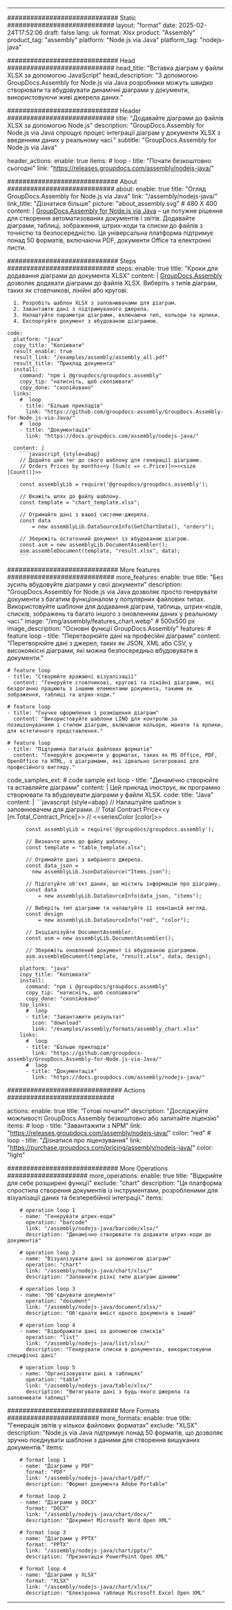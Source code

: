 



---
############################# Static ############################
layout: "format"
date:  2025-02-24T17:52:06
draft: false
lang: uk
format: Xlsx
product: "Assembly"
product_tag: "assembly"
platform: "Node.js via Java"
platform_tag: "nodejs-java"

############################# Head ############################
head_title: "Вставка діаграм у файли XLSX за допомогою JavaScript"
head_description: "З допомогою GroupDocs.Assembly for Node.js via Java розробники можуть швидко створювати та вбудовувати динамічні діаграми у документи, використовуючи живі джерела даних."

############################# Header ############################
title: "Додавайте діаграми до файлів XLSX за допомогою Node.js" 
description: "GroupDocs.Assembly for Node.js via Java спрощує процес інтеграції діаграм у документи XLSX з введенням даних у реальному часі."
subtitle: "GroupDocs.Assembly for Node.js via Java" 

header_actions:
  enable: true
  items:
    #  loop
    - title: "Почати безкоштовно сьогодні"
      link: "https://releases.groupdocs.com/assembly/nodejs-java/"
      
############################# About ############################
about:
    enable: true
    title: "Огляд GroupDocs.Assembly for Node.js via Java"
    link: "/assembly/nodejs-java/"
    link_title: "Дізнатися більше"
    picture: "about_assembly.svg" # 480 X 400
    content: |
       [GroupDocs.Assembly for Node.js via Java](/assembly/nodejs-java/) – це потужне рішення для створення автоматизованих документів і звітів. Додавайте діаграми, таблиці, зображення, штрих-коди та списки до файлів з точністю та безпосередністю. Ця універсальна платформа підтримує понад 50 форматів, включаючи PDF, документи Office та електронні листи.

############################# Steps ############################
steps:
    enable: true
    title: "Кроки для додавання діаграми до документа XLSX"
    content: |
      [GroupDocs.Assembly](/assembly/nodejs-java/) дозволяє додавати діаграми до файлів XLSX. Виберіть з типів діаграм, таких як стовпчикові, лінійні або кругові.
      
      1. Розробіть шаблон XLSX з заповнювачами для діаграм.
      2. Завантажте дані з підтримуваного джерела.
      3. Налаштуйте параметри діаграми, включаючи тип, кольори та ярлики.
      4. Експортуйте документ з вбудованою діаграмою.
   
    code:
      platform: "java"
      copy_title: "Копіювати"
      result_enable: true
      result_link: "/examples/assembly/assembly_all.pdf"
      result_title: "Приклад документа"
      install:
        command: "npm i @groupdocs/groupdocs.assembly"
        copy_tip: "натисніть, щоб скопіювати"
        copy_done: "скопійовано"
      links:
        #  loop
        - title: "Більше прикладів"
          link: "https://github.com/groupdocs-assembly/GroupDocs.Assembly-for-Node.js-via-Java/"
        #  loop
        - title: "Документація"
          link: "https://docs.groupdocs.com/assembly/nodejs-java/"
          
      content: |
        ```javascript {style=abap}
        // Додайте цей тег до свого шаблону для генерації діаграми.
        // Orders Prices by months<<y [Sum(c => c.Price)]>><<size [Count()]>>
    
        const assemblyLib = require('@groupdocs/groupdocs.assembly');

        // Вкажіть шлях до файлу шаблону.
        const template = "chart_template.xlsx";

        // Отримайте дані з вашої системи-джерела.
        const data 
            = new assemblyLib.DataSourceInfo(GetChartData(), "orders");

        // Збережіть остаточний документ із вбудованою діагрою.
        const asm = new assemblyLib.DocumentAssembler();
        asm.assembleDocument(template, "result.xlsx", data);
        ```           

############################# More features ############################
more_features:
  enable: true
  title: "Без зусиль вбудовуйте діаграми у свої документи"
  description: "GroupDocs.Assembly for Node.js via Java дозволяє просто генерувати документи з багатим функціоналом у популярних файлових типах. Використовуйте шаблони для додавання діаграм, таблиць, штрих-кодів, списків, зображень та багато іншого з оновленням даних у реальному часі."
  image: "/img/assembly/features_chart.webp" # 500x500 px
  image_description: "Основні функції GroupDocs.Assembly"
  features:
    # feature loop
    - title: "Перетворюйте дані на професійні діаграми"
      content: "Перетворюйте дані з джерел, таких як JSON, XML або CSV, у високоякісні діаграми, які можна безпосередньо вбудовувати в документи."

    # feature loop
    - title: "Створюйте вражаючі візуалізації"
      content: "Генеруйте стовпчикові, кругові та лінійні діаграми, які бездоганно працюють з іншими елементами документа, такими як зображення, таблиці та штрих-коди."

    # feature loop
    - title: "Гнучке оформлення і розміщення діаграм"
      content: "Використовуйте шаблони LINQ для контролю за позиціонуванням і стилем діаграм, включаючи кольори, макети та ярлики, для естетичного представлення."

    # feature loop
    - title: "Підтримка багатьох файлових форматів"
      content: "Генеруйте документи у форматах, таких як MS Office, PDF, OpenOffice та HTML, з діаграмами, які ідеально інтегровані для професійного вигляду."
      
  code_samples_ext:
    # code sample ext loop
    - title: "Динамічно створюйте та вставляйте діаграми"
      content: |
        Цей приклад ілюструє, як програмно створювати та вбудовувати діаграми у файли XLSX.
      code:
        title: "Java"
        content: |
          ```javascript {style=abap}
          // Налаштуйте шаблон з заповнювачем для діаграми.
          // Total Contract Price<<y [m.Total_Contract_Price]>>
          // <<seriesColor [color]>>
          
          const assemblyLib = require('@groupdocs/groupdocs.assembly');

          // Визначте шлях до файлу шаблону.
          const template = "table_template.xlsx";

          // Отримайте дані з вибраного джерела.
          const data_json = 
            new assemblyLib.JsonDataSource("Items.json");

          // Підготуйте об'єкт даних, що містить інформацію про діаграму.
          const data 
              = new assemblyLib.DataSourceInfo(data_json, "items");

          // Виберіть тип діаграми та налаштуйте її зовнішній вигляд.
          const design 
              = new assemblyLib.DataSourceInfo("red", "color");

          // Ініціалізуйте DocumentAssembler.
          const asm = new assemblyLib.DocumentAssembler();

          // Збережіть оновлений документ із вбудованою діаграмою.
          asm.assembleDocument(template, "result.xlsx", data, design);
          ```
        platform: "java"
        copy_title: "Копіювати"
        install:
          command: "npm i @groupdocs/groupdocs.assembly"
          copy_tip: "натисніть, щоб скопіювати"
          copy_done: "скопійовано"
        top_links:
          #  loop
          - title: "Завантажити результат"
            icon: "download"
            link: "/examples/assembly/formats/assembly_chart.xlsx"
        links:
          #  loop
          - title: "Більше прикладів"
            link: "https://github.com/groupdocs-assembly/GroupDocs.Assembly-for-Node.js-via-Java/"
          #  loop
          - title: "Документація"
            link: "https://docs.groupdocs.com/assembly/nodejs-java/"
            

            


############################## Actions ############################

actions:
  enable: true
  title: "Готові почати?"
  description: "Досліджуйте можливості GroupDocs.Assembly безкоштовно або запитайте ліцензію"
  items:
    #  loop
    - title: "Завантажити з NPM"
      link: "https://releases.groupdocs.com/assembly/nodejs-java/"
      color: "red"
        #  loop
    - title: "Дізнатися про ліцензування"
      link: "https://purchase.groupdocs.com/pricing/assembly/nodejs-java/"
      color: "light"


############################# More Operations #####################
more_operations:
    enable: true
    title: "Відкрийте для себе розширені функції"
    exclude: "chart"
    description: "Ця платформа спростила створення документів із інструментами, розробленими для візуалізації даних та безперебійної інтеграції."
    items: 
          
        # operation loop 1
        - name: "Генерувати штрих-коди"
          operation: "barcode"
          link: "/assembly/nodejs-java/barcode/xlsx/"
          description: "Динамічно створювати та додавати штрих-коди до документів"

        # operation loop 2
        - name: "Візуалізувати дані за допомогою діаграм"
          operation: "chart"
          link: "/assembly/nodejs-java/chart/xlsx/"
          description: "Заповнити різні типи діаграм даними"

        # operation loop 3
        - name: "Об'єднувати документи"
          operation: "document"
          link: "/assembly/nodejs-java/document/xlsx/"
          description: "Об'єднати вміст одного документа в інший"

        # operation loop 4
        - name: "Відображати дані за допомогою списків"
          operation: "list"
          link: "/assembly/nodejs-java/list/xlsx/"
          description: "Генерувати списки в документах, використовуючи специфічні дані"

        # operation loop 5
        - name: "Організовувати дані в таблицях"
          operation: "table"
          link: "/assembly/nodejs-java/table/xlsx/"
          description: "Витягувати дані з будь-якого джерела та заповнювати таблиці"
         
          
############################# More Formats ########################
more_formats:
    enable: true
    title: "Генерація звітів у кількох файлових форматах"
    exclude: "XLSX"
    description: "Node.js via Java підтримує понад 50 форматів, що дозволяє зручно поєднувати шаблони з даними для створення вишуканих документів."
    items: 
          
        # format loop 1
        - name: "Діаграми у PDF"
          format: "PDF"
          link: "/assembly/nodejs-java/chart/pdf/"
          description: "Формат документа Adobe Portable"
          
        # format loop 2
        - name: "Діаграми у DOCX"
          format: "DOCX"
          link: "/assembly/nodejs-java/chart/docx/"
          description: "Документ Microsoft Word Open XML"
          
        # format loop 3
        - name: "Діаграми у PPTX"
          format: "PPTX"
          link: "/assembly/nodejs-java/chart/pptx/"
          description: "Презентація PowerPoint Open XML"
          
        # format loop 4
        - name: "Діаграми у XLSX"
          format: "XLSX"
          link: "/assembly/nodejs-java/chart/xlsx/"
          description: "Електронна таблиця Microsoft Excel Open XML"


          

---